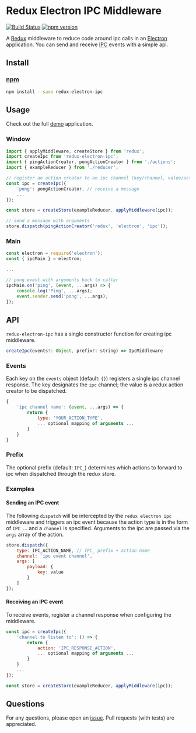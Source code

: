 # Redux Electron IPC Middleware
[![Build Status](https://travis-ci.org/mariotacke/redux-electron-ipc.svg?branch=master)](https://travis-ci.org/mariotacke/redux-electron-ipc) [![npm version](https://badge.fury.io/js/redux-electron-ipc.svg)](https://badge.fury.io/js/redux-electron-ipc)

A [Redux](https://github.com/reactjs/redux) middleware to reduce code around ipc
calls in an [Electron](http://electron.atom.io/) application. You can send and
receive [IPC](https://github.com/electron/electron/blob/master/docs/api/ipc-main.md)
events with a simple api.

## Install

### [npm](https://www.npmjs.com/package/redux-electron-ipc)
```sh
npm install --save redux-electron-ipc
```

## Usage
Check out the full [demo](https://github.com/mariotacke/redux-electron-ipc/tree/master/example)
application.

### Window
```js
import { applyMiddleware, createStore } from 'redux';
import createIpc from 'redux-electron-ipc';
import { pingActionCreator, pongActionCreator } from './actions';
import { exampleReducer } from './reducer';

// register an action creator to an ipc channel (key/channel, value/action creator)
const ipc = createIpc({
    'pong': pongActionCreator, // receive a message
    ...
});

const store = createStore(exampleReducer, applyMiddleware(ipc));

// send a message with arguments
store.dispatch(pingActionCreator('redux', 'electron', 'ipc'));
```

### Main
```js
const electron = require('electron');
const { ipcMain } = electron;

...

// pong event with arguments back to caller
ipcMain.on('ping', (event, ...args) => {
    console.log('Ping', ...args);
    event.sender.send('pong', ...args);
});
```

## API

`redux-electron-ipc` has a single constructor function for creating ipc
middleware.

```js
createIpc(events?: Object, prefix?: string) => IpcMiddleware
```

### Events
Each key on the `events` object (default: `{}`) registers a single ipc channel
response. The key designates the `ipc` channel; the value is a redux action
creator to be dispatched.

```js
{
    'ipc channel name': (event, ...args) => {
        return {
            type: 'YOUR_ACTION_TYPE',
            ... optional mapping of arguments ...
        }
    }
}
```

### Prefix
The optional prefix (default: `IPC_`) determines which actions to forward to ipc
when dispatched through the redux store.

### Examples

#### Sending an IPC event
The following `dispatch` will be intercepted by the `redux electron ipc`
middleware and triggers an ipc event because the action type is in the form of
`IPC_`... and a `channel` is specified. Arguments to the ipc are passed via the
`args` array of the action.

```js
store.dispatch({
    type: IPC_ACTION_NAME, // IPC_ prefix + action name
    channel: 'ipc event channel',
    args: [
        payload: {
            key: value
        }
    ]
});
```

#### Receiving an IPC event
To receive events, register a channel response when configuring the middleware.

```js
const ipc = createIpc({
    'channel to listen to': () => {
        return {
            action: 'IPC_RESPONSE_ACTION',
            ... optional mapping of arguments ...
        }
    }
    ...
});

const store = createStore(exampleReducer, applyMiddleware(ipc));
```

## Questions
For any questions, please open an [issue](https://github.com/mariotacke/redux-electron-ipc/issues).
Pull requests (with tests) are appreciated.
